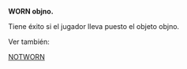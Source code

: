 **WORN objno.**

Tiene éxito si el jugador lleva puesto el objeto objno.

Ver también:

[NOTWORN](NOTWORN_ES)